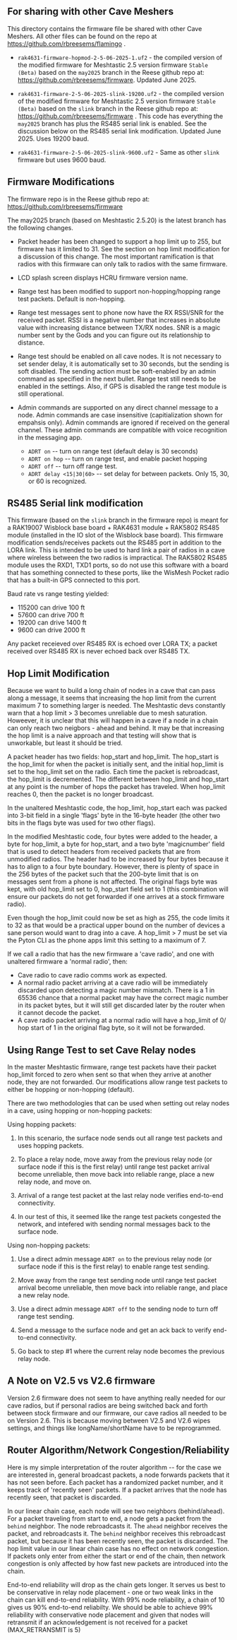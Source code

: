 
## For sharing with other Cave Meshers

This directory contains the firmware file be shared with other Cave Meshers.  All other files can be found on the repo at https://github.com/rbreesems/flamingo .

- `rak4631-firmware-hopmod-2-5-06-2025-1.uf2` - the compiled version of the modified firmware for Meshtastic 2.5 version firmware `Stable (Beta)` based on the `may2025` branch in the  Reese github repo at: https://github.com/rbreesems/firmware.  Updated June 2025.

- `rak4631-firmware-2-5-06-2025-slink-19200.uf2` - the compiled version of the modified firmware for Meshtastic 2.5 version firmware `Stable (Beta)` based on the `slink` branch in the Reese github repo at: https://github.com/rbreesems/firmware .  This code has everything the `may2025` branch has plus the RS485 serial link is enabled.  See the discussion below on the RS485 serial link modification. Updated June 2025. Uses 19200 baud.

- `rak4631-firmware-2-5-06-2025-slink-9600.uf2` - Same as other `slink` firmware but uses 9600 baud.



## Firmware Modifications

The firmware repo is in the Reese github repo at: https://github.com/rbreesems/firmware

The may2025 branch (based on Meshtastic 2.5.20) is the latest branch has the following changes.

- Packet header has been changed to support a hop limit up to 255, but firmware has it limited to 31.
See the section on hop limit modification for a discussion of this change. The most important ramification is that radios
with this firmware can only talk to radios with the same firmware.

- LCD splash screen displays HCRU firmware version name.

- Range test has been modified to support non-hopping/hopping range test packets.  Default is non-hopping.

- Range test messages sent to phone now have the RX RSSI/SNR for the received packet. RSSI is a negative number that increases in absolute value with increasing distance between TX/RX nodes.
SNR is a magic number sent by the Gods and you can figure out its relationship to distance.

- Range test should be enabled on all cave nodes. It is not necessary to set sender delay, it is automatically set to 30 seconds, but the sending is soft disabled.  The sending action must be soft-enabled by an
admin command as specified in the next bullet. Range test still needs to be enabled in the settings. Also, if GPS is disabled the range test module is still operational.

- Admin commands are supported on any direct channel message to a node. Admin commands are case insensitive (capitialization shown for empahsis only).  Admin commands are ignored if received on the general channel.
These admin commands are compatible with voice recognition in the messaging app.

  - `ADRT on`  -- turn on range test (default delay is 30 seconds)
  - `ADRT on hop`  -- turn on range test, and enable packet hopping
  - `ADRT off`  -- turn off range test.
  - `ADRT delay <15|30|60>`  -- set delay for between packets. Only 15, 30, or 60 is recognized.


## RS485 Serial link modification

This firmware (based on the `slink` branch in the firmware repo) is meant for a RAK19007 Wisblock base board + RAK4631 module + RAK5802 RS485 module (installed in the IO slot of the Wisblock base board). This firmware modification sends/receives packets out the RS485 port in addition to the LORA link. This is intended to be used to hard link a pair of radios in a cave where wireless between the two radios is impractical.  The 
RAK5802 RS485 module uses the RXD1, TXD1 ports, so do not use this software with a board that has something connected to these ports, like the WisMesh Pocket radio that has a built-in GPS connected to this port. 

Baud rate vs range testing yielded:

  - 115200 can drive 100 ft
  - 57600 can drive 700 ft
  - 19200 can drive 1400 ft
  - 9600 can drive 2000 ft 
 
 Any packet receieved over RS485 RX is echoed over LORA TX; a packet received over RS485 RX is never echoed back over RS485 TX.

## Hop Limit Modification


Because we want to build a long chain of nodes in a cave that can pass along a message, it seems that increasing the hop limit from the current maximum 7 to something larger is needed.  The Meshtastic devs constantly warn that a hop limit > 3 becomes unreliable due to mesh saturation. Howeever, it is unclear that this will happen in a cave if a node in a chain can only reach two neigbors - ahead and behind. It may be that increasing the hop limit is a naive approach and that testing will show that is unworkable, but least it should be tried.

A packet header has two fields: hop_start and hop_limit.  The hop_start is the hop_limit for when the packet is initially
sent, and the initial hop_limit is set to the hop_limit set on the radio. Each time the packet is rebroadcast, the hop_limit
is decremented. The different between hop_limit and hop_start at any point is the number of hops the packet has traveled.
When hop_limit reaches 0, then the packet is no longer broadcast.

In the unaltered Meshtastic code, the hop_limit, hop_start each was packed into 3-bit field in a single 'flags' byte in the
16-byte  header (the other two bits in the flags byte was used for two other flags).

In the modified Meshtastic code, four bytes were added to the header, a byte for hop_limit, a byte for hop_start, and a two
byte 'magicnumber' field that is used to detect headers from received packets that are from unmodified radios.  The header
had to be increased by four bytes because it has to align to a four byte boundary. However, there is plenty of space in
the 256 bytes of the packet such that the 200-byte limit that is on messages sent from a phone is not affected. The original
flags byte was kept, with old hop_limit set to 0, hop_start field set to 1 (this combination will ensure our packets do not get forwarded if one arrives at a stock firmware radio).

Even though the hop_limit could now be set as high as 255, the code limits it to 32 as that would be a practical upper
bound on the number of devices a sane person would want to drag into a cave.  A hop_limit > 7 must be set via the Pyton CLI
as the phone apps limit this setting to a maximum of 7.

If we call a radio that has the new firmware a 'cave radio', and one with unaltered firmware a 'normal radio', then:

- Cave radio to cave radio comms work as expected.
- A normal radio packet arriving at a cave radio will be immediately discarded upon detecting a magic number mismatch.
There is a 1 in 65536 chance that a normal packet may have the correct magic number in its packet bytes, but it will still 
get discarded later by the router when it cannot decode the packet.
- A cave radio packet arriving at a normal radio will have a hop_limit of 0/  hop start of 1 in the original flag byte, so it will not be forwarded.

## Using Range Test to set Cave Relay nodes

In the master Meshtastic firmware, range test packets have their packet hop_limit forced to zero when sent so that when they arrive at another node, they are not forwarded.
Our modifications allow range test packets to either be hopping or non-hopping (default).

There are two methodologies that can be used when setting out relay nodes in a cave, using hopping or non-hopping packets:

Using hopping packets: 

1. In this scenario, the surface node sends out all range test packets and uses hopping packets.

2. To place a relay node,  move away from the previous relay node (or surface node if this is the first relay) until range test packet arrival become unreliable, 
then move back into reliable range, place a new relay node, and move on. 

3. Arrival of a range test packet at the last relay node verifies end-to-end connectivity.

4. In our test of this, it seemed like the range test packets congested the network, and intefered with sending normal messages back to the surface node.

Using non-hopping packets:

1. Use a direct admin message `ADRT on`  to the previous relay node (or surface node if this is the first relay) to enable range test sending.

2. Move away from the range test sending node until range test packet arrival become unreliable, 
then move back into reliable range, and place a new relay node. 

3. Use a direct admin message `ADRT off` to the sending node to turn off range test sending.

4. Send a message to the surface node and get an ack back to verify end-to-end connectivity.

5. Go back to step #1 where the current relay node becomes the previous relay node.



## A Note on V2.5 vs V2.6 firmware

Version 2.6 firmware does not seem to have anything really needed for our cave radios, but if personal radios are being switched back and forth between stock firmware and our firmware, our cave radios all needed to be on Version 2.6.  This is because moving between V2.5 and V2.6 wipes settings, and things like longName/shortName have to be reprogrammed.

## Router Algorithm/Network Congestion/Reliability

Here is my simple interpretation of the router algorithm -- for the case we are interested in, general broadcast packets, a node forwards packets that it has not seen before.  Each packet has a randomized packet number, and it keeps track of 'recently seen' packets.  If a packet arrives that the node has recently seen, that packet is discarded.

In our linear chain case, each node will see two neighbors (behind/ahead). For a packet traveling from start to end, a node gets a packet from the `behind` neighbor. The node rebroadcasts it.  The `ahead` neighbor receives the packet, and rebroadcasts it. The `behind` neighbor receives this rebroadcast packet, but because it has been recently seen, the packet is discarded.  The hop limit value in our linear chain case has no effect on network congestion.  If packets only enter from either the start or end of the chain, then network congestion is only affected by how fast new packets are introduced into the chain.

End-to-end reliability will drop as the chain gets longer. It serves us best to be conservative in relay node placement - one or two weak links in the chain can kill end-to-end reliability. With 99% node reliability, a chain of 10 gives us 90% end-to-end reliabilty. We should be able to achieve 99% reliability with conservative node placement and given that nodes will retransmit if an acknowledgement is not received for a packet (MAX_RETRANSMIT is 5)



